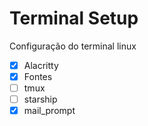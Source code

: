 # Terminal Setup

Configuração do terminal linux

* [x] Alacritty
* [x] Fontes
* [ ] tmux
* [ ] starship
* [x] mail_prompt
